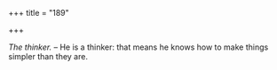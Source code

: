 +++
title = "189"

+++

*The thinker.* – He is a thinker: that means he knows how to make things simpler than they are.


